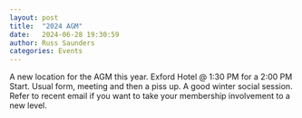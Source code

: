```yaml
---
layout: post
title:  "2024 AGM"
date:   2024-06-28 19:30:59
author: Russ Saunders
categories: Events
---
```

A new location for the AGM this year.
Exford Hotel @ 1:30 PM for a 2:00 PM Start.
Usual form, meeting and then a piss up.
A good winter social session.
Refer to recent email if you want to take your membership involvement to a new level.
